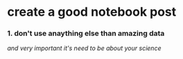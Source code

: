 # create a good notebook post 

### 1. don't use anaything else than amazing data 

*and very important it's need to be about your science*